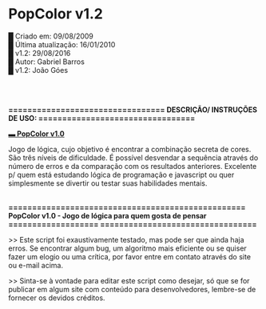 # PopColor v1.2

  █  Criado em: 09/08/2009<br>
  █  Última atualização: 16/01/2010<br>
  █  v1.2: 29/08/2016<br>
  █  Autor: Gabriel Barros<br>
  █  v1.2: João Góes<br><p>&nbsp;</p>

<br>
 <b>=================================
    DESCRIÇÃO/ INSTRUÇÕES DE USO:
  =================================</b>

 <b><u> ▬ PopColor v1.0 </b></u>
  <p>Jogo de lógica, cujo objetivo é encontrar a combinação secreta de cores. São três níveis de dificuldade.
  É possível desvendar a sequência através do número de erros e da comparação com os resultados anteriores.
  Excelente p/ quem está estudando lógica de programação e javascript ou quer simplesmente se divertir ou testar suas habilidades mentais.</p>
  <br>
  <b>==================================================
    PopColor v1.0 - Jogo de lógica para quem gosta de pensar
  =================== =================================</b>
<p>
  >> Este script foi exaustivamente testado, mas pode ser
  que ainda haja erros. Se encontrar algum bug, um algoritmo
  mais eficiente ou se quiser fazer um elogio ou uma crítica,
  por favor entre em contato através do site ou e-mail acima.</p>
<p>
  >> Sinta-se à vontade para editar este script como desejar,
  só que se for publicar em algum site com conteúdo para
  desenvolvedores, lembre-se de fornecer os devidos créditos.</p>
<br><br>
 
